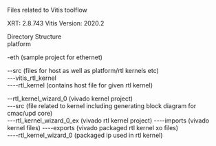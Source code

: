 Files related to Vitis toolflow

XRT: 2.8.743
Vitis Version: 2020.2

Directory Structure  
platform  

-eth (sample project for ethernet)  

--src (files for host as well as platform/rtl kernels etc)  
---vitis_rtl_kernel  
----rtl_kernel (contains host file for given rtl kernel)  

--rtl_kernel_wizard_0 (vivado kernel project)   
---src (file related to kernel including generating block diagram for cmac/upd core)  
---rtl_kernel_wizard_0_ex (vivado rtl kernel project)
----imports (vivado kernel files)
----exports (vivado packaged rtl kernel xo files)  
----rtl_kernel_wizard_0 (packaged ip used in rtl kernel)
